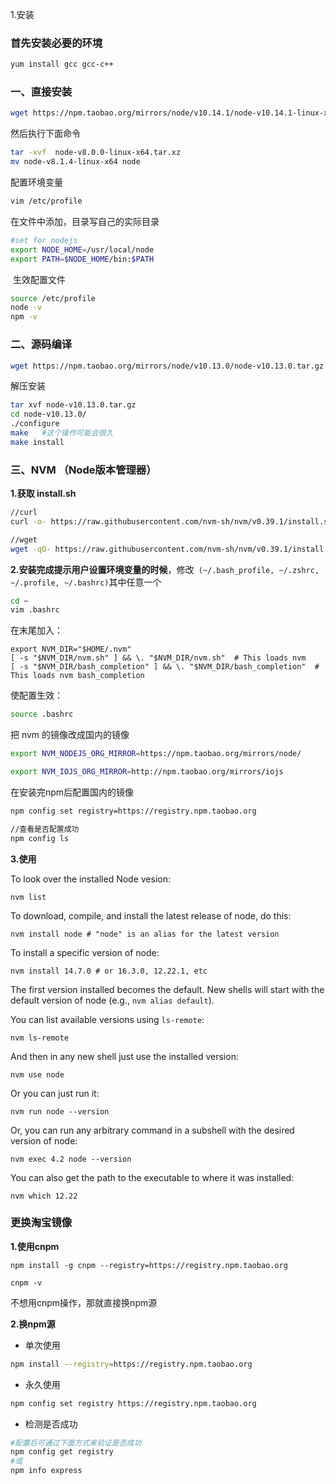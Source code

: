 1.安装

### **首先安装必要的环境**

```sh
yum install gcc gcc-c++
```

### **一、直接安装**

```sh
wget https://npm.taobao.org/mirrors/node/v10.14.1/node-v10.14.1-linux-x64.tar.gz
```

然后执行下面命令

```sh
tar -xvf  node-v8.0.0-linux-x64.tar.xz
mv node-v8.1.4-linux-x64 node
```

配置环境变量

```sh
vim /etc/profile
```

在文件中添加，目录写自己的实际目录

```sh
#set for nodejs  
export NODE_HOME=/usr/local/node  
export PATH=$NODE_HOME/bin:$PATH
```

​		生效配置文件

```sh
source /etc/profile
node -v
npm -v
```

### 二、源码编译

```sh
wget https://npm.taobao.org/mirrors/node/v10.13.0/node-v10.13.0.tar.gz
```

解压安装

```sh
tar xvf node-v10.13.0.tar.gz
cd node-v10.13.0/
./configure
make   #这个操作可能会很久
make install
```

### 三、NVM （Node版本管理器）

**1.获取 install.sh**

```sh
//curl
curl -o- https://raw.githubusercontent.com/nvm-sh/nvm/v0.39.1/install.sh | bash
```

```sh
//wget
wget -qO- https://raw.githubusercontent.com/nvm-sh/nvm/v0.39.1/install.sh | bash
```

**2.安装完成提示用户设置环境变量的时候**，修改` (~/.bash_profile, ~/.zshrc, ~/.profile, ~/.bashrc)`其中任意一个

```sh
cd ~
vim .bashrc
```

在末尾加入：

```shell
export NVM_DIR="$HOME/.nvm"
[ -s "$NVM_DIR/nvm.sh" ] && \. "$NVM_DIR/nvm.sh"  # This loads nvm
[ -s "$NVM_DIR/bash_completion" ] && \. "$NVM_DIR/bash_completion"  # This loads nvm bash_completion
```

使配置生效：

```sh
source .bashrc
```

把 nvm 的镜像改成国内的镜像

```sh
export NVM_NODEJS_ORG_MIRROR=https://npm.taobao.org/mirrors/node/
```

```sh
export NVM_IOJS_ORG_MIRROR=http://npm.taobao.org/mirrors/iojs
```

在安装完npm后配置国内的镜像

```sh
npm config set registry=https://registry.npm.taobao.org
```

```sh
//查看是否配置成功
npm config ls
```

**3.使用**

To look over the installed Node vesion:

```
nvm list
```

To download, compile, and install the latest release of node, do this:

```
nvm install node # "node" is an alias for the latest version
```

To install a specific version of node:

```
nvm install 14.7.0 # or 16.3.0, 12.22.1, etc
```

The first version installed becomes the default. New shells will start with the default version of node (e.g., `nvm alias default`).

You can list available versions using `ls-remote`:

```
nvm ls-remote
```

And then in any new shell just use the installed version:

```
nvm use node
```

Or you can just run it:

```
nvm run node --version
```

Or, you can run any arbitrary command in a subshell with the desired version of node:

```
nvm exec 4.2 node --version
```

You can also get the path to the executable to where it was installed:

```
nvm which 12.22
```



### 更换淘宝镜像

**1.使用cnpm**

```shell
npm install -g cnpm --registry=https://registry.npm.taobao.org

cnpm -v
```

不想用cnpm操作，那就直接换npm源

**2.换npm源**

- 单次使用

```sh
npm install --registry=https://registry.npm.taobao.org
```

- 永久使用

```sh
npm config set registry https://registry.npm.taobao.org
```

- 检测是否成功

```sh
#配置后可通过下面方式来验证是否成功
npm config get registry
#或
npm info express
```

​	
 	